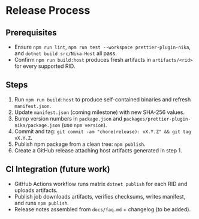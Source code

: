 # Release Process

## Prerequisites

- Ensure `npm run lint`, `npm run test --workspace prettier-plugin-nika`, and `dotnet build src/Nika.Host` all pass.
- Confirm `npm run build:host` produces fresh artifacts in `artifacts/<rid>` for every supported RID.

## Steps

1. Run `npm run build:host` to produce self-contained binaries and refresh `manifest.json`.
2. Update `manifest.json` (coming milestone) with new SHA-256 values.
3. Bump version numbers in `package.json` and `packages/prettier-plugin-nika/package.json` (use `npm version`).
4. Commit and tag: `git commit -am "chore(release): vX.Y.Z" && git tag vX.Y.Z`.
5. Publish npm package from a clean tree: `npm publish`.
6. Create a GitHub release attaching host artifacts generated in step 1.

## CI Integration (future work)

- GitHub Actions workflow runs matrix `dotnet publish` for each RID and uploads artifacts.
- Publish job downloads artifacts, verifies checksums, writes manifest, and runs `npm publish`.
- Release notes assembled from `docs/faq.md` + changelog (to be added).
